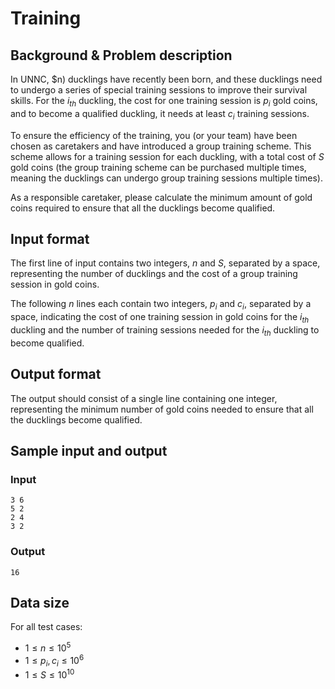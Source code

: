 # Training

## Background & Problem description

In UNNC, $n\) ducklings have recently been born, and these ducklings need to undergo a series of special training sessions to improve their survival skills. For the $i_{th}$ duckling, the cost for one training session is $p_i$ gold coins, and to become a qualified duckling, it needs at least $c_i$ training sessions.

To ensure the efficiency of the training, you (or your team) have been chosen as caretakers and have introduced a group training scheme. This scheme allows for a training session for each duckling, with a total cost of $S$ gold coins (the group training scheme can be purchased multiple times, meaning the ducklings can undergo group training sessions multiple times).

As a responsible caretaker, please calculate the minimum amount of gold coins required to ensure that all the ducklings become qualified.

## Input format

The first line of input contains two integers, $n$ and $S$, separated by a space, representing the number of ducklings and the cost of a group training session in gold coins.

The following $n$ lines each contain two integers, $p_i$ and $c_i$, separated by a space, indicating the cost of one training session in gold coins for the $i_{th}$ duckling and the number of training sessions needed for the $i_{th}$ duckling to become qualified.

## Output format

The output should consist of a single line containing one integer, representing the minimum number of gold coins needed to ensure that all the ducklings become qualified.

## Sample input and output

### Input

```in
3 6
5 2
2 4
3 2
```

### Output

```out
16
```

## Data size

For all test cases:

- $1 \le n \le 10^5$
- $1 \le p_i, c_i \le 10^6$
- $1 \le S \le 10^{10}$
